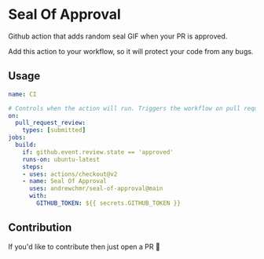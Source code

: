 # Seal Of Approval

Github action that adds random seal GIF when your PR is approved.

Add this action to your workflow, so it will protect your code from any bugs.

## Usage

```yaml
name: CI

# Controls when the action will run. Triggers the workflow on pull request approve
on:
  pull_request_review:
    types: [submitted]
jobs:
  build:
    if: github.event.review.state == 'approved'
    runs-on: ubuntu-latest
    steps:
    - uses: actions/checkout@v2
    - name: Seal Of Approval
      uses: andrewchmr/seal-of-approval@main
      with:
        GITHUB_TOKEN: ${{ secrets.GITHUB_TOKEN }}
```

## Contribution

 If you'd like to contribute then just open a PR 🙂
